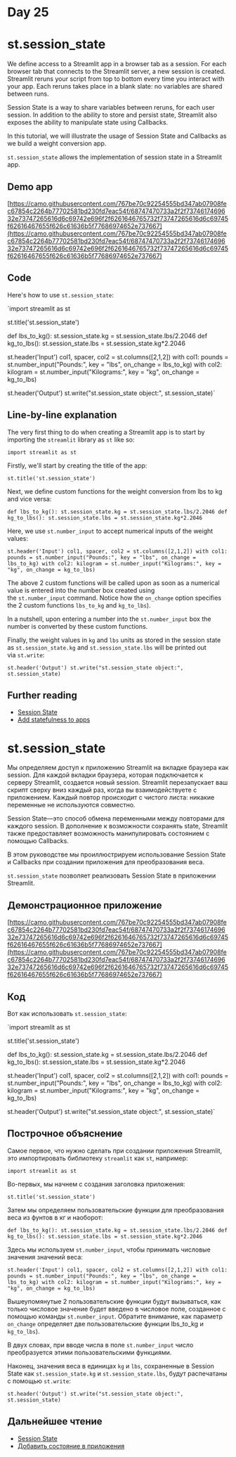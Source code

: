 # Day 25

# **st.session_state**

We define access to a Streamlit app in a browser tab as a session. For each browser tab that connects to the Streamlit server, a new session is created. Streamlit reruns your script from top to bottom every time you interact with your app. Each reruns takes place in a blank slate: no variables are shared between runs.

Session State is a way to share variables between reruns, for each user session. In addition to the ability to store and persist state, Streamlit also exposes the ability to manipulate state using Callbacks.

In this tutorial, we will illustrate the usage of Session State and Callbacks as we build a weight conversion app.

`st.session_state` allows the implementation of session state in a Streamlit app.

## **Demo app**

[https://camo.githubusercontent.com/767be70c92254555bd347ab07908fec67854c2264b77702581bd230fd7eac54f/68747470733a2f2f7374617469632e73747265616d6c69742e696f2f6261646765732f73747265616d6c69745f62616467655f626c61636b5f77686974652e737667](https://camo.githubusercontent.com/767be70c92254555bd347ab07908fec67854c2264b77702581bd230fd7eac54f/68747470733a2f2f7374617469632e73747265616d6c69742e696f2f6261646765732f73747265616d6c69745f62616467655f626c61636b5f77686974652e737667)

## **Code**

Here's how to use `st.session_state`:

`import streamlit as st

st.title('st.session_state')

def lbs_to_kg():
  st.session_state.kg = st.session_state.lbs/2.2046
def kg_to_lbs():
  st.session_state.lbs = st.session_state.kg*2.2046

st.header('Input')
col1, spacer, col2 = st.columns([2,1,2])
with col1:
  pounds = st.number_input("Pounds:", key = "lbs", on_change = lbs_to_kg)
with col2:
  kilogram = st.number_input("Kilograms:", key = "kg", on_change = kg_to_lbs)

st.header('Output')
st.write("st.session_state object:", st.session_state)`

## **Line-by-line explanation**

The very first thing to do when creating a Streamlit app is to start by importing the `streamlit` library as `st` like so:

`import streamlit as st`

Firstly, we'll start by creating the title of the app:

`st.title('st.session_state')`

Next, we define custom functions for the weight conversion from lbs to kg and vice versa:

`def lbs_to_kg():
  st.session_state.kg = st.session_state.lbs/2.2046
def kg_to_lbs():
  st.session_state.lbs = st.session_state.kg*2.2046`

Here, we use `st.number_input` to accept numerical inputs of the weight values:

`st.header('Input')
col1, spacer, col2 = st.columns([2,1,2])
with col1:
  pounds = st.number_input("Pounds:", key = "lbs", on_change = lbs_to_kg)
with col2:
  kilogram = st.number_input("Kilograms:", key = "kg", on_change = kg_to_lbs)`

The above 2 custom functions will be called upon as soon as a numerical value is entered into the number box created using the `st.number_input` command. Notice how the `on_change` option specifies the 2 custom functions `lbs_to_kg` and `kg_to_lbs`).

In a nutshell, upon entering a number into the `st.number_input` box the number is converted by these custom functions.

Finally, the weight values in `kg` and `lbs` units as stored in the session state as `st.session_state.kg` and `st.session_state.lbs` will be printed out via `st.write`:

`st.header('Output')
st.write("st.session_state object:", st.session_state)`

## **Further reading**

- [Session State](https://docs.streamlit.io/library/api-reference/session-state)
- [Add statefulness to apps](https://docs.streamlit.io/library/advanced-features/session-state)

# **st.session_state**

Мы определяем доступ к приложению Streamlit на вкладке браузера как session. Для каждой вкладки браузера, которая подключается к серверу Streamlit, создается новый session. Streamlit перезапускает ваш скрипт сверху вниз каждый раз, когда вы взаимодействуете с приложением. Каждый повтор происходит с чистого листа: никакие переменные не используются совместно.

Session State—это способ обмена переменными между повторами для каждого session. В дополнение к возможности сохранять state, Streamlit также предоставляет возможность манипулировать состоянием с помощью Callbacks.

В этом руководстве мы проиллюстрируем использование Session State и Callbacks при создании приложения для преобразования веса.

`st.session_state` позволяет реализовать Session State в приложении Streamlit.

## **Демонстрационное приложение**

[https://camo.githubusercontent.com/767be70c92254555bd347ab07908fec67854c2264b77702581bd230fd7eac54f/68747470733a2f2f7374617469632e73747265616d6c69742e696f2f6261646765732f73747265616d6c69745f62616467655f626c61636b5f77686974652e737667](https://camo.githubusercontent.com/767be70c92254555bd347ab07908fec67854c2264b77702581bd230fd7eac54f/68747470733a2f2f7374617469632e73747265616d6c69742e696f2f6261646765732f73747265616d6c69745f62616467655f626c61636b5f77686974652e737667)

## **Код**

Вот как использовать `st.session_state`:

`import streamlit as st

st.title('st.session_state')

def lbs_to_kg():
  st.session_state.kg = st.session_state.lbs/2.2046
def kg_to_lbs():
  st.session_state.lbs = st.session_state.kg*2.2046

st.header('Input')
col1, spacer, col2 = st.columns([2,1,2])
with col1:
  pounds = st.number_input("Pounds:", key = "lbs", on_change = lbs_to_kg)
with col2:
  kilogram = st.number_input("Kilograms:", key = "kg", on_change = kg_to_lbs)

st.header('Output')
st.write("st.session_state object:", st.session_state)`

## **Построчное объяснение**

Самое первое, что нужно сделать при создании приложения Streamlit, это импортировать библиотеку `streamlit` как `st`, например:

`import streamlit as st`

Во-первых, мы начнем с создания заголовка приложения:

`st.title('st.session_state')`

Затем мы определяем пользовательские функции для преобразования веса из фунтов в кг и наоборот:

`def lbs_to_kg():
  st.session_state.kg = st.session_state.lbs/2.2046
def kg_to_lbs():
  st.session_state.lbs = st.session_state.kg*2.2046`

Здесь мы используем `st.number_input`, чтобы принимать числовые значения значений веса:

`st.header('Input')
col1, spacer, col2 = st.columns([2,1,2])
with col1:
  pounds = st.number_input("Pounds:", key = "lbs", on_change = lbs_to_kg)
with col2:
  kilogram = st.number_input("Kilograms:", key = "kg", on_change = kg_to_lbs)`

Вышеупомянутые 2 пользовательские функции будут вызываться, как только числовое значение будет введено в числовое поле, созданное с помощью команды `st.number_input`. Обратите внимание, как параметр `on_change` определяет две пользовательские функции lbs_to_kg и `kg_to_lbs`).

В двух словах, при вводе числа в поле `st.number_input` число преобразуется этими пользовательскими функциями.

Наконец, значения веса в единицах `kg` и `lbs`, сохраненные в Session State как `st.session_state.kg` и `st.session_state.lbs`, будут распечатаны с помощью `st.write`:

`st.header('Output')
st.write("st.session_state object:", st.session_state)`

## **Дальнейшее чтение**

- [Session State](https://docs.streamlit.io/library/api-reference/session-state)
- [Добавить состояние в приложения](https://docs.streamlit.io/library/advanced-features/session-state)